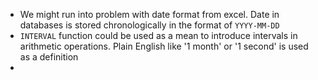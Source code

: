 - We might run into problem with date format from excel. Date in databases is stored chronologically in the format of `YYYY-MM-DD`
- `INTERVAL` function could be used as a mean to introduce intervals in arithmetic operations. Plain English like '1 month' or '1 second' is used as a definition
- 